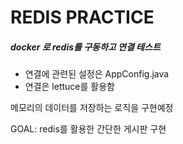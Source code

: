# REDIS PRACTICE

##### docker 로 redis를 구동하고 연결 테스트
- 연결에 관련된 설정은 AppConfig.java
- 연결은 lettuce를 활용함

메모리의 데이터를 저장하는 로직을 구현예정

GOAL: redis를 활용한 간단한 게시판 구현

